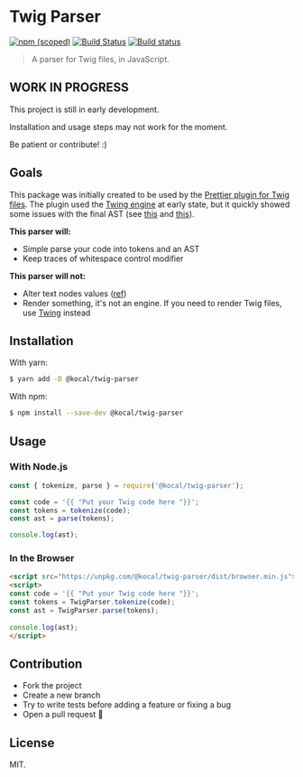 # Twig Parser

[![npm (scoped)](https://img.shields.io/npm/v/@kocal/twig-parser.svg)](https://www.npmjs.com/package/@kocal/twig-parser)
[![Build Status](https://travis-ci.com/Kocal/twig-parser.svg?branch=master)](https://travis-ci.com/Kocal/twig-parser)
[![Build status](https://ci.appveyor.com/api/projects/status/shao5hhh8oqyorbn/branch/master?svg=true)](https://ci.appveyor.com/project/Kocal/twig-parser/branch/master)

> A parser for Twig files, in JavaScript.

## WORK IN PROGRESS

This project is still in early development. 

Installation and usage steps may not work for the moment. 

Be patient or contribute! :)

## Goals

This package was initially created to be used by the [Prettier plugin for Twig files](https://github.com/Kocal/prettier-plugin-twig). The plugin used the [Twing engine](https://github.com/ericmorand/twing) at early state, but it quickly showed some issues with the final AST (see [this](https://github.com/Kocal/prettier-plugin-twig/issues/15) and [this](https://github.com/Kocal/prettier-plugin-twig/issues/4)).

**This parser will:**
  - Simple parse your code into tokens and an AST
  - Keep traces of whitespace control modifier
  
**This parser will not:**
  - Alter text nodes values ([ref](https://github.com/ericmorand/twing/issues/321#issuecomment-476987422))
  - Render something, it's not an engine. If you need to render Twig files, use [Twing](https://github.com/ericmorand/twing) instead
  
## Installation

With yarn:

```bash
$ yarn add -D @kocal/twig-parser
```

With npm:

```bash
$ npm install --save-dev @kocal/twig-parser
```

## Usage

### With Node.js

```js
const { tokenize, parse } = require('@kocal/twig-parser');

const code = '{{ "Put your Twig code here "}}';
const tokens = tokenize(code);
const ast = parse(tokens);

console.log(ast);
```

### In the Browser

```html
<script src="https://unpkg.com/@kocal/twig-parser/dist/browser.min.js"></script>
<script>
const code = '{{ "Put your Twig code here "}}';
const tokens = TwigParser.tokenize(code);
const ast = TwigParser.parse(tokens);
  
console.log(ast);
</script>
```

## Contribution

- Fork the project
- Create a new branch
- Try to write tests before adding a feature or fixing a bug
- Open a pull request :tada:


## License

MIT.
